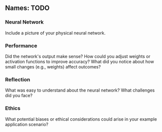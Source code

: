 ## Names: TODO

### Neural Network

Include a picture of your physical neural network.

### Performance

Did the network's output make sense?
How could you adjust weights or activation functions to improve accuracy?
What did you notice about how small changes (e.g., weights) affect outcomes?

### Reflection

What was easy to understand about the neural network?
What challenges did you face?

### Ethics

What potential biases or ethical considerations could arise in your example application scenario?
